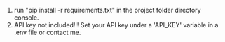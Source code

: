 1) run "pip install -r requirements.txt" in the project folder directory console.
2) API key not included!!! Set your API key under a 'API_KEY' variable in a .env file or contact me.
